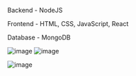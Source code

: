 Backend - NodeJS

Frontend - HTML, CSS, JavaScript, React

Database - MongoDB


![image](https://user-images.githubusercontent.com/60794589/162875264-3ee0e2a7-c17e-4352-bf53-8047305728ff.png)
![image](https://user-images.githubusercontent.com/60794589/184545819-cc23a1cb-4c20-4718-b16b-3bed1eb24ada.png)

![image](https://user-images.githubusercontent.com/60794589/184545815-bbe521d4-ea27-4213-a054-515e3841b682.png)

